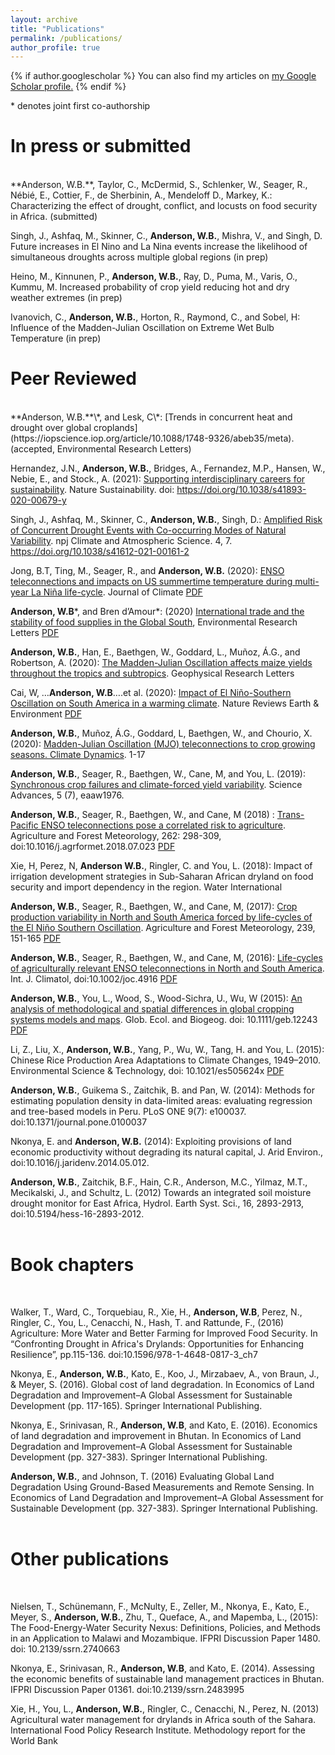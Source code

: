 ```yaml
---
layout: archive
title: "Publications"
permalink: /publications/
author_profile: true
---
```


{% if author.googlescholar %}
  You can also find my articles on <u><a href="{{author.googlescholar}}">my Google Scholar profile</a>.</u>
{% endif %}

\* denotes joint first co-authorship

# In press or submitted
<br>
**Anderson, W.B.**, Taylor, C., McDermid, S., Schlenker, W., Seager, R., Nébié, E., Cottier, F., de Sherbinin, A., Mendeloff D., Markey, K.: Characterizing the effect of drought, conflict, and locusts on food security in Africa. (submitted)

Singh, J., Ashfaq, M., Skinner, C., **Anderson, W.B.**, Mishra, V., and Singh, D. Future increases in El Nino and La Nina events increase the likelihood of simultaneous droughts across multiple global regions (in prep)

Heino, M., Kinnunen, P., **Anderson, W.B.**, Ray, D., Puma, M., Varis, O., Kummu, M. Increased probability of crop yield reducing hot and dry weather extremes (in prep)

Ivanovich, C., **Anderson, W.B.**, Horton, R., Raymond, C., and Sobel, H: Influence of the Madden-Julian Oscillation on Extreme Wet Bulb Temperature (in prep)


# Peer Reviewed
<br>
**Anderson, W.B.**\*, and Lesk, C\*: [Trends in concurrent heat and drought over global croplands](https://iopscience.iop.org/article/10.1088/1748-9326/abeb35/meta). (accepted, Environmental Research Letters)

Hernandez, J.N., **Anderson, W.B.**, Bridges, A., Fernandez, M.P., Hansen, W., Nebie, E., and Stock., A. (2021): [Supporting interdisciplinary careers for sustainability](https://www.nature.com/articles/s41893-020-00679-y). Nature Sustainability. doi: https://doi.org/10.1038/s41893-020-00679-y

Singh, J., Ashfaq, M., Skinner, C., **Anderson, W.B.**, Singh, D.: [Amplified Risk of Concurrent Drought Events with Co-occurring Modes of Natural Variability](https://doi.org/10.1038/s41612-021-00161-2). npj Climate and Atmospheric Science. 4, 7. https://doi.org/10.1038/s41612-021-00161-2

Jong, B.T, Ting, M., Seager, R., and **Anderson, W.B.** (2020): [ENSO teleconnections and impacts on US summertime temperature during multi-year La Niña life-cycle](https://journals.ametsoc.org/doi/abs/10.1175/JCLI-D-19-0701.1). Journal of Climate [PDF](https://WestonAnderson.github.io/files/2020-Jong.pdf)

**Anderson, W.B**\*, and Bren d’Amour\*: (2020) [International trade and the stability of food supplies in the Global South](https://iopscience.iop.org/article/10.1088/1748-9326/ab832f), Environmental Research Letters [PDF](https://WestonAnderson.github.io/files/2020_Bren_d’Amour+Anderson_ERL.pdf)

**Anderson, W.B.**, Han, E., Baethgen, W., Goddard, L., Muñoz, Á.G., and Robertson, A. (2020): [The Madden-Julian Oscillation affects maize yields throughout the tropics and subtropics](https://agupubs.onlinelibrary.wiley.com/doi/abs/10.1029/2020GL087004). Geophysical Research Letters

Cai, W, …**Anderson, W.B**….et al. (2020): [Impact of El Niño-Southern Oscillation on South America in a warming climate](https://www.nature.com/articles/s43017-020-0040-3?proof=trueHere). Nature Reviews Earth & Environment [PDF](https://WestonAnderson.github.io/files/2020-cai_ENSO_SA.pdf)

**Anderson, W.B.**, Muñoz, Á.G., Goddard, L, Baethgen, W., and Chourio, X. (2020): [Madden-Julian Oscillation (MJO) teleconnections to crop growing seasons. Climate Dynamics](https://doi.org/10.1007/s00382-019-05109-0). 1-17

**Anderson, W.B.**, Seager, R., Baethgen, W., Cane, M, and You, L. (2019): [Synchronous crop failures and climate-forced yield variability](https://advances.sciencemag.org/content/5/7/eaaw1976). Science Advances, 5 (7), eaaw1976.

**Anderson, W.B.**, Seager, R., Baethgen, W., and Cane, M (2018) : [Trans-Pacific ENSO teleconnections pose a correlated risk to agriculture](https://www.sciencedirect.com/science/article/abs/pii/S0168192318302454). Agriculture and Forest Meteorology, 262: 298-309, doi:10.1016/j.agrformet.2018.07.023 [PDF](https://WestonAnderson.github.io/files/Anderson2018transpacific.pdf)

Xie, H, Perez, N, **Anderson W.B.**, Ringler, C. and You, L. (2018): Impact of irrigation development strategies in Sub-Saharan African dryland on food security and import dependency in the region. Water International

**Anderson, W.B.**, Seager, R., Baethgen, W., and Cane, M, (2017): [Crop production variability in North and South America forced by life-cycles of the El Niño Southern Oscillation](https://www.sciencedirect.com/science/article/abs/pii/S0168192317301132). Agriculture and Forest Meteorology, 239, 151-165 [PDF](https://WestonAnderson.github.io/files/Anderson2017crop.pdf)

**Anderson, W.B.**, Seager, R., Baethgen, W., and Cane, M, (2016): [Life-cycles of agriculturally relevant ENSO teleconnections in North and South America](https://rmets.onlinelibrary.wiley.com/doi/abs/10.1002/joc.4916). Int. J. Climatol, doi:10.1002/joc.4916 [PDF](https://WestonAnderson.github.io/files/Anderson2016lifecycles.pdf)

**Anderson, W.B.**, You, L., Wood, S., Wood-Sichra, U., Wu, W (2015): [An analysis of methodological and spatial differences in global cropping systems models and maps](https://onlinelibrary.wiley.com/doi/abs/10.1111/geb.12243). Glob. Ecol. and Biogeog. doi: 10.1111/geb.12243 [PDF](https://WestonAnderson.github.io/files/Anderson2014maps.pdf)

Li, Z., Liu, X., **Anderson, W.B.**, Yang, P., Wu, W., Tang, H. and You, L. (2015): Chinese Rice Production Area Adaptations to Climate Changes, 1949–2010. Environmental Science & Technology, doi: 10.1021/es505624x [PDF](https://WestonAnderson.github.io/files/Li2015Rice.pdf)

**Anderson, W.B.**, Guikema S., Zaitchik, B. and Pan, W. (2014): Methods for estimating population density in data-limited areas: evaluating regression and tree-based models in Peru. PLoS ONE 9(7): e100037. doi:10.1371/journal.pone.0100037

Nkonya, E. and **Anderson, W.B.** (2014): Exploiting provisions of land economic productivity without degrading its natural capital, J. Arid Environ., doi:10.1016/j.jaridenv.2014.05.012.

**Anderson, W.B.**, Zaitchik, B.F., Hain, C.R., Anderson, M.C., Yilmaz, M.T., Mecikalski, J., and Schultz, L. (2012) Towards an integrated soil moisture drought monitor for East Africa, Hydrol. Earth Syst. Sci., 16, 2893-2913, doi:10.5194/hess-16-2893-2012.
<br><br>

# Book chapters
<br>

Walker, T., Ward, C., Torquebiau, R., Xie, H., **Anderson, W.B**, Perez, N., Ringler, C., You, L., Cenacchi, N., Hash, T. and Rattunde, F., (2016) Agriculture: More Water and Better Farming for Improved Food Security. In “Confronting Drought in Africa's Drylands: Opportunities for Enhancing Resilience”, pp.115-136. doi:10.1596/978-1-4648-0817-3_ch7

Nkonya, E., **Anderson, W.B.**, Kato, E., Koo, J., Mirzabaev, A., von Braun, J., & Meyer, S. (2016). Global cost of land degradation. In Economics of Land Degradation and Improvement–A Global Assessment for Sustainable Development (pp. 117-165). Springer International Publishing.

Nkonya, E., Srinivasan, R., **Anderson, W.B**, and Kato, E. (2016). Economics of land degradation and improvement in Bhutan. In Economics of Land Degradation and Improvement–A Global Assessment for Sustainable Development (pp. 327-383). Springer International Publishing.

**Anderson, W.B.**, and Johnson, T. (2016) Evaluating Global Land Degradation Using Ground-Based Measurements and Remote Sensing. In Economics of Land Degradation and Improvement–A Global Assessment for Sustainable Development (pp. 327-383). Springer International Publishing.
<br><br>

# Other publications
<br>

Nielsen, T., Schünemann, F., McNulty, E., Zeller, M., Nkonya, E., Kato, E., Meyer, S., **Anderson, W.B.**, Zhu, T., Queface, A., and Mapemba, L., (2015): The Food-Energy-Water Security Nexus: Definitions, Policies, and Methods in an Application to Malawi and Mozambique. IFPRI Discussion Paper 1480. doi: 10.2139/ssrn.2740663

Nkonya, E., Srinivasan, R., **Anderson, W.B**, and Kato, E. (2014). Assessing the economic benefits of sustainable land management practices in Bhutan. IFPRI Discussion Paper 01361. doi:10.2139/ssrn.2483995

Xie, H., You, L., **Anderson, W.B.**, Ringler, C., Cenacchi, N., Perez, N. (2013) Agricultural water management for drylands in Africa south of the Sahara. International Food Policy Research Institute. Methodology report for the World Bank

